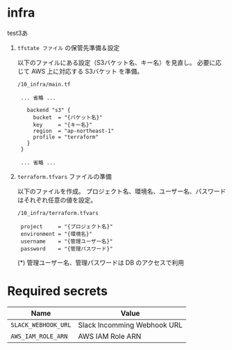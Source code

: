 # infra
test3あ
1. `tfstate ファイル` の保管先準備＆設定

    以下のファイルにある設定（S3バケット名、キー名）を見直し。
    必要に応じて AWS 上に対応する S3バケット を準備。

    `/10_infra/main.tf`

        ... 省略 ...

          backend "s3" {
            bucket  = "{バケット名}"
            key     = "{キー名}"
            region  = "ap-northeast-1"
            profile = "terraform"
          }
        }

        ... 省略 ...


1. `terraform.tfvars` ファイルの準備

    以下のファイルを作成。
    プロジェクト名、環境名、ユーザー名、パスワードはそれぞれ任意の値を設定。

    `/10_infra/terraform.tfvars`

        project     = "{プロジェクト名}"
        environment = "{環境名}"
        username    = "{管理ユーザー名}"
        password    = "{管理パスワード}"

    (*) 管理ユーザー名、管理パスワードは DB のアクセスで利用

# Required secrets

|Name|Value|
|---|---|
| `SLACK_WEBHOOK_URL` | Slack Incomming Webhook URL |
| `AWS_IAM_ROLE_ARN`  | AWS IAM Role ARN |

